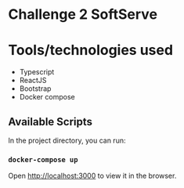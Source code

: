 # Challenge 2 SoftServe

# Tools/technologies used
- Typescript
- ReactJS
- Bootstrap
- Docker compose

## Available Scripts

In the project directory, you can run:
### `docker-compose up`

Open [http://localhost:3000](http://localhost:3000) to view it in the browser.
